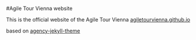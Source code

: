 #Agile Tour Vienna website

This is the official website of the Agile Tour Vienna
[agiletourvienna.github.io](https://agiletourvienna.github.io)

based on [agency-jekyll-theme](https://github.com/y7kim/agency-jekyll-theme)